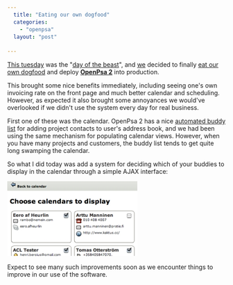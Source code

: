 ```yaml
---
  title: "Eating our own dogfood"
  categories: 
    - "openpsa"
  layout: "post"

---
```

[This tuesday][2] was the "[day of the beast][1]", and [we][4] decided to finally [eat our own dogfood][3] and deploy __[OpenPsa 2][5]__ into production.

This brought some nice benefits immediately, including seeing one's own invoicing rate on the front page and much better calendar and scheduling. However, as expected it also brought some annoyances we would've overlooked if we didn't use the system every day for real business.

First one of these was the calendar. OpenPsa 2 has a nice [automated buddy list][6] for adding project contacts to user's address book, and we had been using the same mechanism for populating calendar views. However, when you have many projects and customers, the buddy list tends to get quite long swamping the calendar.

So what I did today was add a system for deciding which of your buddies to display in the calendar through a simple AJAX interface:

![Choosing buddies to display in calendar](/files/openpsa2-calendar-subscription.jpg)

Expect to see many such improvements soon as we encounter things to improve in our use of the software.

[1]: http://binarybonsai.com/archives/2006/06/06/666/
[2]: http://en.wikipedia.org/wiki/Current_events#June_6.2C_2006_.28Tuesday.29
[3]: http://en.wikipedia.org/wiki/Eat_one's_own_dog_food
[4]: http://www.nemein.com/
[5]: http://www.openpsa.org/version2/
[6]: http://www.bergie.iki.fi/blog/openpsa2--minor-features-matter/